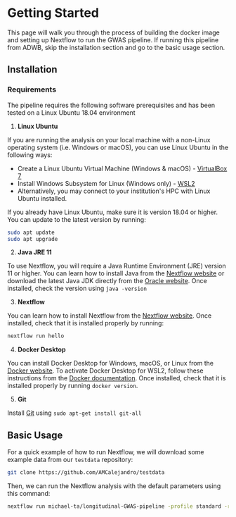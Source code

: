 # Getting Started

This page will walk you through the process of building the docker image and setting up Nextflow to run the 
GWAS pipeline. If running this pipeline from ADWB, skip the installation section and go to the basic usage
section.

## Installation

### Requirements

The pipeline requires the following software prerequisites and has been tested on a Linux Ubuntu 18.04 environment

1. **Linux Ubuntu**

If you are running the analysis on your local machine with a non-Linux operating system (i.e. Windows or macOS), you can use Linux Ubuntu in the following ways:
- Create a Linux Ubuntu Virtual Machine (Windows & macOS) - [VirtualBox 7](https://ubuntu.com/tutorials/how-to-run-ubuntu-desktop-on-a-virtual-machine-using-virtualbox#1-overview)
- Install Windows Subsystem for Linux (Windows only) - [WSL2](https://canonical-ubuntu-wsl.readthedocs-hosted.com/en/latest/guides/install-ubuntu-wsl2/)
- Alternatively, you may connect to your institution's HPC with Linux Ubuntu installed.

If you already have Linux Ubuntu, make sure it is version 18.04 or higher. You can update to the latest version by running:

```bash
sudo apt update
sudo apt upgrade
```

2. **Java JRE 11**

To use Nextflow, you will require a Java Runtime Environment (JRE) version 11 or higher. You can learn how to install Java from the [Nextflow website](https://www.nextflow.io/docs/latest/install.html#install-nextflow:~:text=%EF%83%81-,Requirements,-%EF%83%81) or download the latest Java JDK directly from the [Oracle website](https://www.oracle.com/java/technologies/downloads/). Once installed, check the version using `java -version`

3. **Nextflow**

You can learn how to install Nextflow from the [Nextflow website](https://www.nextflow.io/docs/latest/install.html). Once installed, check that it is installed properly by running:

```bash
nextflow run hello
```

4. **Docker Desktop**

You can install Docker Desktop for Windows, macOS, or Linux from the [Docker website](https://www.docker.com/products/docker-desktop/). To activate Docker Desktop for WSL2, follow these instructions from the [Docker documentation](https://docs.docker.com/desktop/wsl/). Once installed, check that it is installed properly by running `docker version`.

5. **Git**

Install [Git](https://github.com/git-guides/install-git) using `sudo apt-get install git-all`


## Basic Usage

For a quick example of how to run Nextflow, we will download some example data from our `testdata` repository:

```bash
git clone https://github.com/AMCalejandro/testdata
```

Then, we can run the Nextflow analysis with the default parameters using this command:

```bash
nextflow run michael-ta/longitudinal-GWAS-pipeline -profile standard -r main
```

